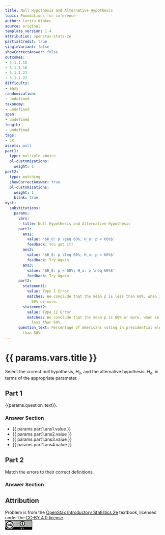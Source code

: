 ```yaml
---
title: Null Hypothesis and Alternative Hypothesis
topic: Foundations for inference
author: Larita Kipkeu
source: original
template_version: 1.4
attribution: openstax-stats-2e
partialCredit: true
singleVariant: false
showCorrectAnswer: false
outcomes:
- 5.1.1.15
- 5.1.1.16
- 5.1.1.21
- 5.1.1.22
difficulty:
- easy
randomization:
- undefined
taxonomy:
- undefined
span:
- undefined
length:
- undefined
tags:
- LK
assets: null
part1:
  type: multiple-choice
  pl-customizations:
    weight: 1
part2:
  type: matching
  showCorrectAnswer: true
  pl-customizations:
    weight: 1
    blank: true
myst:
  substitutions:
    params:
      vars:
        title: Null Hypothesis and Alternative Hypothesis
      part1:
        ans1:
          value: '$H_0: p \geq 60%; H_a: p < 60%$'
          feedback: You got it!
        ans2:
          value: '$H_0: p \leq 60%; H_a: p < 60%$'
          feedback: Try Again!
        ans3:
          value: '$H_0: p = 60%; H_a: p \neq 60%$'
          feedback: Try Again!
      part2:
        statement1:
          value: Type I Error
          matches: We conclude that the mean p is less than 60%, when it really is
            60% or more.
        statement2:
          value: Type II Error
          matches: We conclude that the mean p is 60% or more, when in fact it is
            less than 60%.
      question_text: Percentage of Americans voting in presidential elections is less
        than 60%
---
```

# {{ params.vars.title }}
Select the correct null hypothesis, $H_0$, and the alternative hypothesis. $H_a$, in terms of the appropriate parameter.

## Part 1

{{params.question_text}}.

### Answer Section

- {{ params.part1.ans1.value }}
- {{ params.part1.ans2.value }}
- {{ params.part1.ans3.value }}
- {{ params.part1.ans4.value }}

## Part 2

Match the errors to their correct definitions.

### Answer Section

## Attribution

Problem is from the [OpenStax Introductory Statistics 2e](https://openstax.org/books/introductory-statistics-2e) textbook, licensed under the [CC-BY 4.0 license](https://creativecommons.org/licenses/by/4.0/).<br>![Image representing the Creative Commons 4.0 BY license.](https://raw.githubusercontent.com/firasm/bits/master/by.png)